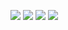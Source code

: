 <img src="https://img.shields.io/badge/Python-3766AB?style=flat-square&logo=Python&logoColor=white"/> <img src="https://img.shields.io/badge/Jupyter-F37626?style=flat-square&logo=Python&logoColor=white"/> <img src="https://img.shields.io/badge/MySQL-4479A1?style=flat-square&logo=Python&logoColor=white"/> <img src="https://img.shields.io/badge/.NET-512BD4?style=flat-square&logo=Python&logoColor=white"/> 
